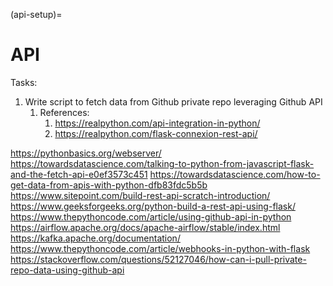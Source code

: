 (api-setup)=
# API

Tasks:
1. Write script to fetch data from Github private repo leveraging Github API
   1. References:
      1. https://realpython.com/api-integration-in-python/
      2. https://realpython.com/flask-connexion-rest-api/





https://pythonbasics.org/webserver/
https://towardsdatascience.com/talking-to-python-from-javascript-flask-and-the-fetch-api-e0ef3573c451
https://towardsdatascience.com/how-to-get-data-from-apis-with-python-dfb83fdc5b5b
https://www.sitepoint.com/build-rest-api-scratch-introduction/
https://www.geeksforgeeks.org/python-build-a-rest-api-using-flask/
https://www.thepythoncode.com/article/using-github-api-in-python
https://airflow.apache.org/docs/apache-airflow/stable/index.html
https://kafka.apache.org/documentation/
https://www.thepythoncode.com/article/webhooks-in-python-with-flask
https://stackoverflow.com/questions/52127046/how-can-i-pull-private-repo-data-using-github-api
